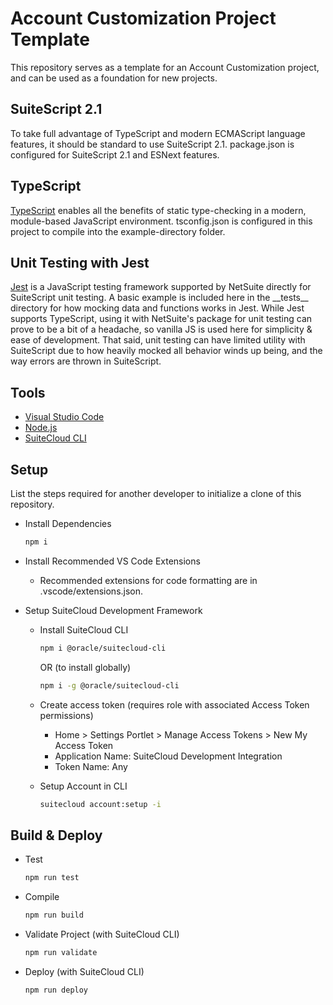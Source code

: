 # Account Customization Project Template

This repository serves as a template for an Account Customization project, and
can be used as a foundation for new projects.

## SuiteScript 2.1

To take full advantage of TypeScript and modern ECMAScript language features, it
should be standard to use SuiteScript 2.1. package.json is configured for
SuiteScript 2.1 and ESNext features.

## TypeScript

[TypeScript](https://www.typescriptlang.org/) enables all the benefits of static
type-checking in a modern, module-based JavaScript environment. tsconfig.json is
configured in this project to compile into the example-directory folder.

## Unit Testing with Jest

[Jest](https://jestjs.io/) is a JavaScript testing framework supported by
NetSuite directly for SuiteScript unit testing. A basic example is included here
in the \_\_tests\_\_ directory for how mocking data and functions works in Jest.
While Jest supports TypeScript, using it with NetSuite's package for unit
testing can prove to be a bit of a headache, so vanilla JS is used here for
simplicity & ease of development. That said, unit testing can have limited
utility with SuiteScript due to how heavily mocked all behavior winds up being,
and the way errors are thrown in SuiteScript.

## Tools

- [Visual Studio Code](https://code.visualstudio.com/)
- [Node.js](https://nodejs.org/en/download/package-manager)
- [SuiteCloud CLI](https://docs.oracle.com/en/cloud/saas/netsuite/ns-online-help/chapter_1558708800.html#SuiteCloud-CLI-for-Node.js-Guide)

## Setup

List the steps required for another developer to initialize a clone of this
repository.

- Install Dependencies

  ```bash
  npm i
  ```

- Install Recommended VS Code Extensions

  - Recommended extensions for code formatting are in .vscode/extensions.json.

- Setup SuiteCloud Development Framework

  - Install SuiteCloud CLI

    ```bash
    npm i @oracle/suitecloud-cli
    ```

    OR (to install globally)

    ```bash
    npm i -g @oracle/suitecloud-cli
    ```

  - Create access token (requires role with associated Access Token permissions)
    - Home > Settings Portlet > Manage Access Tokens > New My Access Token
    - Application Name: SuiteCloud Development Integration
    - Token Name: Any
  - Setup Account in CLI
    ```bash
    suitecloud account:setup -i
    ```

## Build & Deploy

- Test
  ```bash
  npm run test
  ```
- Compile
  ```bash
  npm run build
  ```
- Validate Project (with SuiteCloud CLI)
  ```bash
  npm run validate
  ```
- Deploy (with SuiteCloud CLI)
  ```bash
  npm run deploy
  ```

